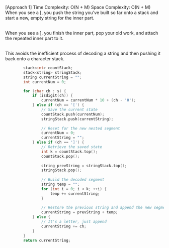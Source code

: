 <p>[Approach 1] Time Complexity: O(N + M) Space Complexity: O(N + M)
<br>When you see a [, you push the string you've built so far onto a stack and start a new, empty string for the inner part.

<br>When you see a ], you finish the inner part, pop your old work, and attach the repeated inner part to it.

<br>This avoids the inefficient process of decoding a string and then pushing it back onto a character stack.</p>

```cpp
        stack<int> countStack;
        stack<string> stringStack;
        string currentString = "";
        int currentNum = 0;

        for (char ch : s) {
            if (isdigit(ch)) {
                currentNum = currentNum * 10 + (ch - '0');
            } else if (ch == '[') {
                // Save the current state
                countStack.push(currentNum);
                stringStack.push(currentString);
                
                // Reset for the new nested segment
                currentNum = 0;
                currentString = "";
            } else if (ch == ']') {
                // Retrieve the saved state
                int k = countStack.top();
                countStack.pop();
                
                string prevString = stringStack.top();
                stringStack.pop();
                
                // Build the decoded segment
                string temp = "";
                for (int i = 0; i < k; ++i) {
                    temp += currentString;
                }
                
                // Restore the previous string and append the new segment
                currentString = prevString + temp;
            } else {
                // It's a letter, just append
                currentString += ch;
            }
        }
        return currentString;
